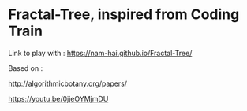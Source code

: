 # Fractal-Tree, inspired from Coding Train

Link to play with : https://nam-hai.github.io/Fractal-Tree/

Based on :

http://algorithmicbotany.org/papers/

https://youtu.be/0jjeOYMjmDU
